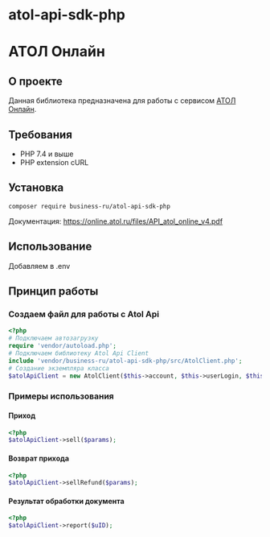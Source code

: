 # atol-api-sdk-php

# АТОЛ Онлайн

## О проекте

Данная библиотека предназначена для работы с
сервисом [АТОЛ Онлайн](https://online.atol.ru).

## Требования

* PHP 7.4 и выше
* PHP extension cURL

## Установка

```
composer require business-ru/atol-api-sdk-php
```

Документация: https://online.atol.ru/files/API_atol_online_v4.pdf

## Использование

Добавляем в .env

## Принцип работы

### Создаем файл для работы с Atol Api

```php
<?php
# Подключаем автозагрузку
require 'vendor/autoload.php';
# Подключаем библиотеку Atol Api Client
include 'vendor/business-ru/atol-api-sdk-php/src/AtolClient.php';
# Создание экземпляра класса
$atolApiClient = new AtolClient($this->account, $this->userLogin, $this->integrationPassword);
```

### Примеры использования

#### Приход

```php
<?php
$atolApiClient->sell($params);
```

#### Возврат прихода

```php
<?php
$atolApiClient->sellRefund($params);
```

#### Результат обработки документа

```php
<?php
$atolApiClient->report($uID);
```

